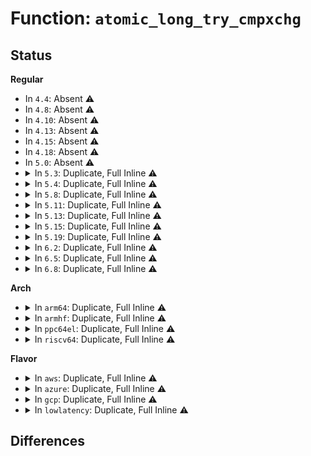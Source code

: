 # Function: <code>atomic_long_try_cmpxchg</code>

## Status
<b>Regular</b>
<ul>
<li>
In <code>4.4</code>: Absent ⚠️
</li>
<li>
In <code>4.8</code>: Absent ⚠️
</li>
<li>
In <code>4.10</code>: Absent ⚠️
</li>
<li>
In <code>4.13</code>: Absent ⚠️
</li>
<li>
In <code>4.15</code>: Absent ⚠️
</li>
<li>
In <code>4.18</code>: Absent ⚠️
</li>
<li>
In <code>5.0</code>: Absent ⚠️
</li>
<li>
<details>
<summary>In <code>5.3</code>: Duplicate, Full Inline ⚠️</summary>

**Collision:** Static Duplication

**Inline:** Full

**Transformation:** False

**Instances:**

```
In kernel/locking/rwsem.c (ffffffff81a9b493)
Location: include/asm-generic/atomic-long.h:434
Inline: True
Inline callers:
  - kernel/locking/rwsem.c:down_read_killable
  - kernel/locking/rwsem.c:down_read
  - kernel/locking/rwsem.c:rwsem_optimistic_spin
```
```
In drivers/tty/tty_ldsem.c (ffffffff8166bc8e)
Location: include/asm-generic/atomic-long.h:434
Inline: True
Inline callers:
  - drivers/tty/tty_ldsem.c:ldsem_down_write_trylock
  - drivers/tty/tty_ldsem.c:ldsem_down_write
  - drivers/tty/tty_ldsem.c:ldsem_down_write
  - drivers/tty/tty_ldsem.c:ldsem_down_read_trylock
  - drivers/tty/tty_ldsem.c:ldsem_down_read
```
</details>
</li>
<li>
<details>
<summary>In <code>5.4</code>: Duplicate, Full Inline ⚠️</summary>

**Collision:** Static Duplication

**Inline:** Full

**Transformation:** False

**Instances:**

```
In kernel/locking/rwsem.c (ffffffff81ad2de3)
Location: include/asm-generic/atomic-long.h:434
Inline: True
Inline callers:
  - kernel/locking/rwsem.c:down_read_killable
  - kernel/locking/rwsem.c:down_read
  - kernel/locking/rwsem.c:rwsem_optimistic_spin
```
```
In drivers/tty/tty_ldsem.c (ffffffff8168e2fe)
Location: include/asm-generic/atomic-long.h:434
Inline: True
Inline callers:
  - drivers/tty/tty_ldsem.c:ldsem_down_write_trylock
  - drivers/tty/tty_ldsem.c:ldsem_down_write
  - drivers/tty/tty_ldsem.c:ldsem_down_write
  - drivers/tty/tty_ldsem.c:ldsem_down_read_trylock
  - drivers/tty/tty_ldsem.c:ldsem_down_read
```
</details>
</li>
<li>
<details>
<summary>In <code>5.8</code>: Duplicate, Full Inline ⚠️</summary>

**Collision:** Static Duplication

**Inline:** Full

**Transformation:** False

**Instances:**

```
In kernel/locking/rwsem.c (ffffffff81bcaf40)
Location: include/asm-generic/atomic-long.h:435
Inline: True
Inline callers:
  - kernel/locking/rwsem.c:down_read_killable
  - kernel/locking/rwsem.c:down_read
  - kernel/locking/rwsem.c:rwsem_optimistic_spin
```
```
In drivers/tty/tty_ldsem.c (ffffffff817405be)
Location: include/asm-generic/atomic-long.h:435
Inline: True
Inline callers:
  - drivers/tty/tty_ldsem.c:ldsem_down_write_trylock
  - drivers/tty/tty_ldsem.c:ldsem_down_read_trylock
  - drivers/tty/tty_ldsem.c:down_write_failed
  - drivers/tty/tty_ldsem.c:down_write_failed
  - drivers/tty/tty_ldsem.c:down_read_failed
  - drivers/tty/tty_ldsem.c:__ldsem_wake_readers
```
</details>
</li>
<li>
<details>
<summary>In <code>5.11</code>: Duplicate, Full Inline ⚠️</summary>

**Collision:** Static Duplication

**Inline:** Full

**Transformation:** False

**Instances:**

```
In kernel/locking/rwsem.c (ffffffff81c43d51)
Location: include/asm-generic/atomic-long.h:435
Inline: True
Inline callers:
  - kernel/locking/rwsem.c:down_read_killable
  - kernel/locking/rwsem.c:down_read_interruptible
  - kernel/locking/rwsem.c:down_read
  - kernel/locking/rwsem.c:rwsem_optimistic_spin
```
```
In kernel/printk/printk_ringbuffer.c (ffffffff8111c4cf)
Location: include/asm-generic/atomic-long.h:435
Inline: True
Inline callers:
  - kernel/printk/printk_ringbuffer.c:_prb_commit
  - kernel/printk/printk_ringbuffer.c:prb_reserve_in_last
  - kernel/printk/printk_ringbuffer.c:data_realloc
  - kernel/printk/printk_ringbuffer.c:data_alloc
  - kernel/printk/printk_ringbuffer.c:desc_reserve
  - kernel/printk/printk_ringbuffer.c:desc_reserve
```
```
In drivers/tty/tty_ldsem.c (ffffffff8175c4ee)
Location: include/asm-generic/atomic-long.h:435
Inline: True
Inline callers:
  - drivers/tty/tty_ldsem.c:ldsem_down_write_trylock
  - drivers/tty/tty_ldsem.c:ldsem_down_read_trylock
  - drivers/tty/tty_ldsem.c:down_write_failed
  - drivers/tty/tty_ldsem.c:down_write_failed
  - drivers/tty/tty_ldsem.c:down_read_failed
  - drivers/tty/tty_ldsem.c:__ldsem_wake_readers
```
</details>
</li>
<li>
<details>
<summary>In <code>5.13</code>: Duplicate, Full Inline ⚠️</summary>

**Collision:** Static Duplication

**Inline:** Full

**Transformation:** False

**Instances:**

```
In kernel/locking/rwsem.c (ffffffff81c35ba1)
Location: include/asm-generic/atomic-long.h:435
Inline: True
Inline callers:
  - kernel/locking/rwsem.c:down_read_killable
  - kernel/locking/rwsem.c:down_read_interruptible
  - kernel/locking/rwsem.c:down_read
  - kernel/locking/rwsem.c:rwsem_optimistic_spin
```
```
In kernel/printk/printk_ringbuffer.c (ffffffff8111d47c)
Location: include/asm-generic/atomic-long.h:435
Inline: True
Inline callers:
  - kernel/printk/printk_ringbuffer.c:prb_final_commit
  - kernel/printk/printk_ringbuffer.c:prb_commit
  - kernel/printk/printk_ringbuffer.c:prb_reserve
  - kernel/printk/printk_ringbuffer.c:prb_reserve
  - kernel/printk/printk_ringbuffer.c:prb_reserve_in_last
  - kernel/printk/printk_ringbuffer.c:data_realloc
  - kernel/printk/printk_ringbuffer.c:data_alloc
```
```
In drivers/tty/tty_ldsem.c (ffffffff8174038e)
Location: include/asm-generic/atomic-long.h:435
Inline: True
Inline callers:
  - drivers/tty/tty_ldsem.c:ldsem_down_write_trylock
  - drivers/tty/tty_ldsem.c:ldsem_down_read_trylock
  - drivers/tty/tty_ldsem.c:down_write_failed
  - drivers/tty/tty_ldsem.c:down_write_failed
  - drivers/tty/tty_ldsem.c:down_read_failed
  - drivers/tty/tty_ldsem.c:__ldsem_wake_readers
```
</details>
</li>
<li>
<details>
<summary>In <code>5.15</code>: Duplicate, Full Inline ⚠️</summary>

**Collision:** Static Duplication

**Inline:** Full

**Transformation:** False

**Instances:**

```
In kernel/locking/rwsem.c (ffffffff81d543a1)
Location: include/linux/atomic/atomic-instrumented.h:1657
Inline: True
Inline callers:
  - kernel/locking/rwsem.c:down_read_killable
  - kernel/locking/rwsem.c:down_read_interruptible
  - kernel/locking/rwsem.c:down_read
  - kernel/locking/rwsem.c:rwsem_optimistic_spin
```
```
In kernel/printk/printk_ringbuffer.c (ffffffff8113d7cb)
Location: include/linux/atomic/atomic-instrumented.h:1657
Inline: True
Inline callers:
  - kernel/printk/printk_ringbuffer.c:prb_final_commit
  - kernel/printk/printk_ringbuffer.c:prb_commit
  - kernel/printk/printk_ringbuffer.c:prb_reserve
  - kernel/printk/printk_ringbuffer.c:prb_reserve
  - kernel/printk/printk_ringbuffer.c:prb_reserve_in_last
  - kernel/printk/printk_ringbuffer.c:data_realloc
  - kernel/printk/printk_ringbuffer.c:data_alloc
```
```
In drivers/tty/tty_ldsem.c (ffffffff817c0b6e)
Location: include/linux/atomic/atomic-instrumented.h:1657
Inline: True
Inline callers:
  - drivers/tty/tty_ldsem.c:ldsem_down_write_trylock
  - drivers/tty/tty_ldsem.c:ldsem_down_read_trylock
  - drivers/tty/tty_ldsem.c:down_write_failed
  - drivers/tty/tty_ldsem.c:down_write_failed
  - drivers/tty/tty_ldsem.c:down_read_failed
  - drivers/tty/tty_ldsem.c:__ldsem_wake_readers
```
</details>
</li>
<li>
<details>
<summary>In <code>5.19</code>: Duplicate, Full Inline ⚠️</summary>

**Collision:** Static Duplication

**Inline:** Full

**Transformation:** False

**Instances:**

```
In kernel/locking/rwsem.c (ffffffff81f25574)
Location: include/linux/atomic/atomic-instrumented.h:1768
Inline: True
Inline callers:
  - kernel/locking/rwsem.c:down_read_killable
  - kernel/locking/rwsem.c:down_read_interruptible
  - kernel/locking/rwsem.c:down_read
  - kernel/locking/rwsem.c:rwsem_optimistic_spin
```
```
In kernel/printk/printk_ringbuffer.c (ffffffff8115f795)
Location: include/linux/atomic/atomic-instrumented.h:1768
Inline: True
Inline callers:
  - kernel/printk/printk_ringbuffer.c:_prb_commit
  - kernel/printk/printk_ringbuffer.c:prb_reserve_in_last
  - kernel/printk/printk_ringbuffer.c:data_realloc
  - kernel/printk/printk_ringbuffer.c:data_alloc
  - kernel/printk/printk_ringbuffer.c:desc_reserve
  - kernel/printk/printk_ringbuffer.c:desc_reserve
  - kernel/printk/printk_ringbuffer.c:data_push_tail
```
```
In drivers/tty/tty_ldsem.c (ffffffff818fd42e)
Location: include/linux/atomic/atomic-instrumented.h:1768
Inline: True
Inline callers:
  - drivers/tty/tty_ldsem.c:ldsem_down_write_trylock
  - drivers/tty/tty_ldsem.c:ldsem_down_read_trylock
  - drivers/tty/tty_ldsem.c:down_write_failed
  - drivers/tty/tty_ldsem.c:down_write_failed
  - drivers/tty/tty_ldsem.c:down_read_failed
  - drivers/tty/tty_ldsem.c:__ldsem_wake_readers
```
</details>
</li>
<li>
<details>
<summary>In <code>6.2</code>: Duplicate, Full Inline ⚠️</summary>

**Collision:** Static Duplication

**Inline:** Full

**Transformation:** False

**Instances:**

```
In kernel/locking/rwsem.c (ffffffff820d0efb)
Location: include/linux/atomic/atomic-instrumented.h:1768
Inline: True
Inline callers:
  - kernel/locking/rwsem.c:down_read_killable
  - kernel/locking/rwsem.c:down_read_interruptible
  - kernel/locking/rwsem.c:down_read
  - kernel/locking/rwsem.c:rwsem_optimistic_spin
```
```
In kernel/printk/printk_ringbuffer.c (ffffffff81192af5)
Location: include/linux/atomic/atomic-instrumented.h:1768
Inline: True
Inline callers:
  - kernel/printk/printk_ringbuffer.c:_prb_commit
  - kernel/printk/printk_ringbuffer.c:prb_reserve_in_last
  - kernel/printk/printk_ringbuffer.c:data_realloc
  - kernel/printk/printk_ringbuffer.c:data_alloc
  - kernel/printk/printk_ringbuffer.c:desc_reserve
  - kernel/printk/printk_ringbuffer.c:desc_reserve
  - kernel/printk/printk_ringbuffer.c:data_push_tail
```
```
In io_uring/rsrc.c (ffffffff817a0876)
Location: include/linux/atomic/atomic-instrumented.h:1768
Inline: True
Inline callers:
  - io_uring/rsrc.c:__io_account_mem
```
```
In lib/sbitmap.c (ffffffff818a4294)
Location: include/linux/atomic/atomic-instrumented.h:1768
Inline: True
Inline callers:
  - lib/sbitmap.c:__sbitmap_queue_get_batch
```
```
In drivers/tty/tty_ldsem.c (ffffffff81a56b0e)
Location: include/linux/atomic/atomic-instrumented.h:1768
Inline: True
Inline callers:
  - drivers/tty/tty_ldsem.c:ldsem_down_write_trylock
  - drivers/tty/tty_ldsem.c:ldsem_down_read_trylock
  - drivers/tty/tty_ldsem.c:down_write_failed
  - drivers/tty/tty_ldsem.c:down_write_failed
  - drivers/tty/tty_ldsem.c:down_read_failed
  - drivers/tty/tty_ldsem.c:__ldsem_wake_readers
```
```
In net/core/skbuff.c (ffffffff81da6640)
Location: include/linux/atomic/atomic-instrumented.h:1768
Inline: True
Inline callers:
  - net/core/skbuff.c:mm_account_pinned_pages
```
</details>
</li>
<li>
<details>
<summary>In <code>6.5</code>: Duplicate, Full Inline ⚠️</summary>

**Collision:** Static Duplication

**Inline:** Full

**Transformation:** False

**Instances:**

```
In kernel/locking/rwsem.c (ffffffff8215538a)
Location: include/linux/atomic/atomic-instrumented.h:4398
Inline: True
Inline callers:
  - kernel/locking/rwsem.c:down_read_killable
  - kernel/locking/rwsem.c:down_read_interruptible
  - kernel/locking/rwsem.c:down_read
  - kernel/locking/rwsem.c:rwsem_optimistic_spin
```
```
In kernel/printk/printk_ringbuffer.c (ffffffff811a4355)
Location: include/linux/atomic/atomic-instrumented.h:4398
Inline: True
Inline callers:
  - kernel/printk/printk_ringbuffer.c:_prb_commit
  - kernel/printk/printk_ringbuffer.c:prb_reserve_in_last
  - kernel/printk/printk_ringbuffer.c:data_realloc
  - kernel/printk/printk_ringbuffer.c:data_alloc
  - kernel/printk/printk_ringbuffer.c:desc_reserve
  - kernel/printk/printk_ringbuffer.c:desc_reserve
  - kernel/printk/printk_ringbuffer.c:data_push_tail
```
```
In kernel/dma/swiotlb.c (ffffffff811d72ff)
Location: include/linux/atomic/atomic-instrumented.h:4398
Inline: True
Inline callers:
  - kernel/dma/swiotlb.c:swiotlb_do_find_slots
```
```
In io_uring/rsrc.c (ffffffff817e1aca)
Location: include/linux/atomic/atomic-instrumented.h:4398
Inline: True
Inline callers:
  - io_uring/rsrc.c:__io_account_mem
```
```
In lib/sbitmap.c (ffffffff818e6724)
Location: include/linux/atomic/atomic-instrumented.h:4398
Inline: True
Inline callers:
  - lib/sbitmap.c:__sbitmap_queue_get_batch
```
```
In drivers/tty/tty_ldsem.c (ffffffff81aa10ee)
Location: include/linux/atomic/atomic-instrumented.h:4398
Inline: True
Inline callers:
  - drivers/tty/tty_ldsem.c:ldsem_down_write_trylock
  - drivers/tty/tty_ldsem.c:ldsem_down_read_trylock
  - drivers/tty/tty_ldsem.c:down_write_failed
  - drivers/tty/tty_ldsem.c:down_write_failed
  - drivers/tty/tty_ldsem.c:down_read_failed
  - drivers/tty/tty_ldsem.c:__ldsem_wake_readers
```
```
In net/core/skbuff.c (ffffffff81e1574d)
Location: include/linux/atomic/atomic-instrumented.h:4398
Inline: True
Inline callers:
  - net/core/skbuff.c:mm_account_pinned_pages
```
</details>
</li>
<li>
<details>
<summary>In <code>6.8</code>: Duplicate, Full Inline ⚠️</summary>

**Collision:** Static Duplication

**Inline:** Full

**Transformation:** False

**Instances:**

```
In kernel/locking/rwsem.c (ffffffff822381ca)
Location: include/linux/atomic/atomic-instrumented.h:4398
Inline: True
Inline callers:
  - kernel/locking/rwsem.c:down_read_killable
  - kernel/locking/rwsem.c:down_read_interruptible
  - kernel/locking/rwsem.c:down_read
  - kernel/locking/rwsem.c:rwsem_optimistic_spin
```
```
In kernel/printk/printk_ringbuffer.c (ffffffff811b3e45)
Location: include/linux/atomic/atomic-instrumented.h:4398
Inline: True
Inline callers:
  - kernel/printk/printk_ringbuffer.c:_prb_commit
  - kernel/printk/printk_ringbuffer.c:prb_reserve_in_last
  - kernel/printk/printk_ringbuffer.c:data_realloc
  - kernel/printk/printk_ringbuffer.c:data_alloc
  - kernel/printk/printk_ringbuffer.c:desc_reserve
  - kernel/printk/printk_ringbuffer.c:desc_reserve
  - kernel/printk/printk_ringbuffer.c:data_push_tail
```
```
In kernel/dma/swiotlb.c (ffffffff811ec2c0)
Location: include/linux/atomic/atomic-instrumented.h:4398
Inline: True
Inline callers:
  - kernel/dma/swiotlb.c:swiotlb_search_pool_area
```
```
In mm/zswap.c (ffffffff8146f62e)
Location: include/linux/atomic/atomic-instrumented.h:4398
Inline: True
Inline callers:
  - mm/zswap.c:zswap_lru_add
```
```
In io_uring/rsrc.c (ffffffff81825e8a)
Location: include/linux/atomic/atomic-instrumented.h:4398
Inline: True
Inline callers:
  - io_uring/rsrc.c:__io_account_mem
```
```
In lib/sbitmap.c (ffffffff8192d744)
Location: include/linux/atomic/atomic-instrumented.h:4398
Inline: True
Inline callers:
  - lib/sbitmap.c:__sbitmap_queue_get_batch
```
```
In drivers/tty/tty_ldsem.c (ffffffff81af3b4e)
Location: include/linux/atomic/atomic-instrumented.h:4398
Inline: True
Inline callers:
  - drivers/tty/tty_ldsem.c:ldsem_down_write_trylock
  - drivers/tty/tty_ldsem.c:ldsem_down_read_trylock
  - drivers/tty/tty_ldsem.c:down_write_failed
  - drivers/tty/tty_ldsem.c:down_write_failed
  - drivers/tty/tty_ldsem.c:down_read_failed
  - drivers/tty/tty_ldsem.c:__ldsem_wake_readers
```
```
In net/core/skbuff.c (ffffffff81ed2aed)
Location: include/linux/atomic/atomic-instrumented.h:4398
Inline: True
Inline callers:
  - net/core/skbuff.c:mm_account_pinned_pages
```
</details>
</li>
</ul>
<b>Arch</b>
<ul>
<li>
<details>
<summary>In <code>arm64</code>: Duplicate, Full Inline ⚠️</summary>

**Collision:** Static Duplication

**Inline:** Full

**Transformation:** False

**Instances:**

```
In kernel/locking/rwsem.c (ffff800010da53a8)
Location: include/asm-generic/atomic-long.h:434
Inline: True
Inline callers:
  - kernel/locking/rwsem.c:down_read_killable
  - kernel/locking/rwsem.c:down_read
  - kernel/locking/rwsem.c:rwsem_optimistic_spin
```
```
In drivers/tty/tty_ldsem.c (ffff80001085f688)
Location: include/asm-generic/atomic-long.h:434
Inline: True
Inline callers:
  - drivers/tty/tty_ldsem.c:ldsem_down_write_trylock
  - drivers/tty/tty_ldsem.c:ldsem_down_write
  - drivers/tty/tty_ldsem.c:ldsem_down_write
  - drivers/tty/tty_ldsem.c:ldsem_down_read_trylock
  - drivers/tty/tty_ldsem.c:ldsem_down_read
```
</details>
</li>
<li>
<details>
<summary>In <code>armhf</code>: Duplicate, Full Inline ⚠️</summary>

**Collision:** Static Duplication

**Inline:** Full

**Transformation:** False

**Instances:**

```
In kernel/locking/rwsem.c (c0e9d44c)
Location: include/asm-generic/atomic-long.h:928
Inline: True
Inline callers:
  - kernel/locking/rwsem.c:down_read_killable
  - kernel/locking/rwsem.c:down_read
  - kernel/locking/rwsem.c:rwsem_optimistic_spin
```
```
In drivers/tty/tty_ldsem.c (c0966ab0)
Location: include/asm-generic/atomic-long.h:928
Inline: True
Inline callers:
  - drivers/tty/tty_ldsem.c:ldsem_down_write_trylock
  - drivers/tty/tty_ldsem.c:ldsem_down_write
  - drivers/tty/tty_ldsem.c:ldsem_down_write
  - drivers/tty/tty_ldsem.c:ldsem_down_read_trylock
  - drivers/tty/tty_ldsem.c:ldsem_down_read
```
</details>
</li>
<li>
<details>
<summary>In <code>ppc64el</code>: Duplicate, Full Inline ⚠️</summary>

**Collision:** Static Duplication

**Inline:** Full

**Transformation:** False

**Instances:**

```
In kernel/locking/rwsem.c (c000000000ee7b68)
Location: include/asm-generic/atomic-long.h:434
Inline: True
Inline callers:
  - kernel/locking/rwsem.c:down_read_killable
  - kernel/locking/rwsem.c:down_read
  - kernel/locking/rwsem.c:rwsem_optimistic_spin
```
```
In drivers/tty/tty_ldsem.c (c0000000008fec18)
Location: include/asm-generic/atomic-long.h:434
Inline: True
Inline callers:
  - drivers/tty/tty_ldsem.c:ldsem_down_write_trylock
  - drivers/tty/tty_ldsem.c:ldsem_down_write
  - drivers/tty/tty_ldsem.c:ldsem_down_write
  - drivers/tty/tty_ldsem.c:ldsem_down_read_trylock
  - drivers/tty/tty_ldsem.c:ldsem_down_read
```
</details>
</li>
<li>
<details>
<summary>In <code>riscv64</code>: Duplicate, Full Inline ⚠️</summary>

**Collision:** Static Duplication

**Inline:** Full

**Transformation:** False

**Instances:**

```
In kernel/locking/rwsem.c (ffffffe0008c7ec6)
Location: include/asm-generic/atomic-long.h:434
Inline: True
Inline callers:
  - kernel/locking/rwsem.c:down_read_killable
  - kernel/locking/rwsem.c:down_read
```
```
In drivers/tty/tty_ldsem.c (ffffffe000537a7e)
Location: include/asm-generic/atomic-long.h:434
Inline: True
Inline callers:
  - drivers/tty/tty_ldsem.c:ldsem_down_write_trylock
  - drivers/tty/tty_ldsem.c:ldsem_down_write
  - drivers/tty/tty_ldsem.c:ldsem_down_write
  - drivers/tty/tty_ldsem.c:ldsem_down_read_trylock
  - drivers/tty/tty_ldsem.c:ldsem_down_read
```
</details>
</li>
</ul>
<b>Flavor</b>
<ul>
<li>
<details>
<summary>In <code>aws</code>: Duplicate, Full Inline ⚠️</summary>

**Collision:** Static Duplication

**Inline:** Full

**Transformation:** False

**Instances:**

```
In kernel/locking/rwsem.c (ffffffff81a71c53)
Location: include/asm-generic/atomic-long.h:434
Inline: True
Inline callers:
  - kernel/locking/rwsem.c:down_read_killable
  - kernel/locking/rwsem.c:down_read
  - kernel/locking/rwsem.c:rwsem_optimistic_spin
```
```
In drivers/tty/tty_ldsem.c (ffffffff81653d7e)
Location: include/asm-generic/atomic-long.h:434
Inline: True
Inline callers:
  - drivers/tty/tty_ldsem.c:ldsem_down_write_trylock
  - drivers/tty/tty_ldsem.c:ldsem_down_write
  - drivers/tty/tty_ldsem.c:ldsem_down_write
  - drivers/tty/tty_ldsem.c:ldsem_down_read_trylock
  - drivers/tty/tty_ldsem.c:ldsem_down_read
```
</details>
</li>
<li>
<details>
<summary>In <code>azure</code>: Duplicate, Full Inline ⚠️</summary>

**Collision:** Static Duplication

**Inline:** Full

**Transformation:** False

**Instances:**

```
In kernel/locking/rwsem.c (ffffffff81a2e023)
Location: include/asm-generic/atomic-long.h:434
Inline: True
Inline callers:
  - kernel/locking/rwsem.c:down_read_killable
  - kernel/locking/rwsem.c:down_read
  - kernel/locking/rwsem.c:rwsem_optimistic_spin
```
```
In drivers/tty/tty_ldsem.c (ffffffff8163415e)
Location: include/asm-generic/atomic-long.h:434
Inline: True
Inline callers:
  - drivers/tty/tty_ldsem.c:ldsem_down_write_trylock
  - drivers/tty/tty_ldsem.c:ldsem_down_write
  - drivers/tty/tty_ldsem.c:ldsem_down_write
  - drivers/tty/tty_ldsem.c:ldsem_down_read_trylock
  - drivers/tty/tty_ldsem.c:ldsem_down_read
```
</details>
</li>
<li>
<details>
<summary>In <code>gcp</code>: Duplicate, Full Inline ⚠️</summary>

**Collision:** Static Duplication

**Inline:** Full

**Transformation:** False

**Instances:**

```
In kernel/locking/rwsem.c (ffffffff81ade063)
Location: include/asm-generic/atomic-long.h:434
Inline: True
Inline callers:
  - kernel/locking/rwsem.c:down_read_killable
  - kernel/locking/rwsem.c:down_read
  - kernel/locking/rwsem.c:rwsem_optimistic_spin
```
```
In drivers/tty/tty_ldsem.c (ffffffff8168213e)
Location: include/asm-generic/atomic-long.h:434
Inline: True
Inline callers:
  - drivers/tty/tty_ldsem.c:ldsem_down_write_trylock
  - drivers/tty/tty_ldsem.c:ldsem_down_write
  - drivers/tty/tty_ldsem.c:ldsem_down_write
  - drivers/tty/tty_ldsem.c:ldsem_down_read_trylock
  - drivers/tty/tty_ldsem.c:ldsem_down_read
```
</details>
</li>
<li>
<details>
<summary>In <code>lowlatency</code>: Duplicate, Full Inline ⚠️</summary>

**Collision:** Static Duplication

**Inline:** Full

**Transformation:** False

**Instances:**

```
In kernel/locking/rwsem.c (ffffffff81aea52d)
Location: include/asm-generic/atomic-long.h:434
Inline: True
Inline callers:
  - kernel/locking/rwsem.c:down_read_killable
  - kernel/locking/rwsem.c:down_read
  - kernel/locking/rwsem.c:rwsem_optimistic_spin
```
```
In drivers/tty/tty_ldsem.c (ffffffff8169c77e)
Location: include/asm-generic/atomic-long.h:434
Inline: True
Inline callers:
  - drivers/tty/tty_ldsem.c:ldsem_down_write_trylock
  - drivers/tty/tty_ldsem.c:ldsem_down_write
  - drivers/tty/tty_ldsem.c:ldsem_down_write
  - drivers/tty/tty_ldsem.c:ldsem_down_read_trylock
  - drivers/tty/tty_ldsem.c:ldsem_down_read
```
</details>
</li>
</ul>

## Differences
